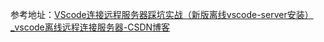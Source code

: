 参考地址：[VScode连接远程服务器踩坑实战（新版离线vscode-server安装）_vscode离线远程连接服务器-CSDN博客](https://blog.csdn.net/m0_55245520/article/details/142825720)